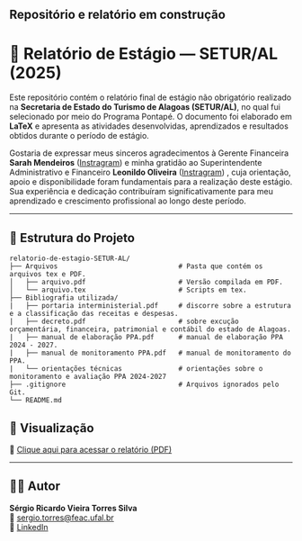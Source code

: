 ## Repositório e relatório em construção


# 📘 Relatório de Estágio — SETUR/AL (2025)

Este repositório contém o relatório final de estágio não obrigatório realizado na **Secretaria de Estado do Turismo de Alagoas (SETUR/AL)**, no qual fui selecionado por meio do Programa Pontapé. O documento foi elaborado em **LaTeX** e apresenta as atividades desenvolvidas, aprendizados e resultados obtidos durante o período de estágio.

Gostaria de expressar meus sinceros agradecimentos à Gerente Financeira **Sarah Mendeiros** ([Instragram](https://www.instagram.com/sarah.medeiros29/?__pwa=1)) e minha gratidão ao Superintendente Administrativo e Financeiro **Leonildo Oliveira**  ([Instragram](https://www.instagram.com/leonildo_oliveira00/?__pwa=1)) , cuja orientação, apoio e disponibilidade foram fundamentais para a realização deste estágio. Sua experiência e dedicação contribuíram significativamente para meu aprendizado e crescimento profissional ao longo deste período.

---

## 📂 Estrutura do Projeto
```
relatorio-de-estagio-SETUR-AL/
├── Arquivos                              # Pasta que contém os arquivos tex e PDF.
│   ├── arquivo.pdf                       # Versão compilada em PDF.
│   └── arquivo.tex                       # Scripts em tex.
├── Bibliografia utilizada/
|   ├── portaria interministerial.pdf     # discorre sobre a estrutura e a classificação das receitas e despesas.
|   ├── decreto.pdf                       # sobre excução orçamentária, financeira, patrimonial e contábil do estado de Alagoas.
|   ├── manual de elaboração PPA.pdf      # manual de elaboração PPA 2024 - 2027.
|   ├── manual de monitoramento PPA.pdf   # manual de monitoramento do PPA.
|   └── orientações técnicas              # orientações sobre o monitoramento e avaliação PPA 2024-2027
├── .gitignore                            # Arquivos ignorados pelo Git.
└── README.md 
```

## 📘 Visualização

📄 [Clique aqui para acessar o relatório (PDF)](Arquivos/arquivo.pdf)


---
## 🙋‍♂️ Autor

**Sérgio Ricardo Vieira Torres Silva**  
📧 [sergio.torres@feac.ufal.br](mailto:sergio.torres@feac.ufal.br)  
🔗 [LinkedIn](https://linkedin.com/in/sergioricardo-me)  

